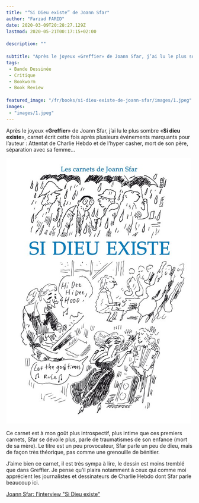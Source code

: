 ```yaml
---
title: "“Si Dieu existe” de Joann Sfar"
author: "Farzad FARID"
date: 2020-03-09T20:28:27.129Z
lastmod: 2020-05-21T00:17:15+02:00

description: ""

subtitle: "Après le joyeux «Greffier» de Joann Sfar, j’ai lu le plus sombre «Si dieu existe», carnet écrit cette fois après plusieurs événements…"
tags:
 - Bande Dessinée
 - Critique
 - Bookworm
 - Book Review

featured_image: "/fr/books/si-dieu-existe-de-joann-sfar/images/1.jpeg" 
images:
 - "images/1.jpeg"
---
```


Après le joyeux «**Greffier**» de Joann Sfar, j’ai lu le plus sombre «**Si dieu existe**», carnet écrit cette fois après plusieurs événements marquants pour l’auteur : Attentat de Charlie Hebdo et de l’hyper casher, mort de son père, séparation avec sa femme…




![image](images/1.jpeg#layoutTextWidth)



Ce carnet est à mon goût plus introspectif, plus intime que ces premiers carnets, Sfar se dévoile plus, parle de traumatismes de son enfance (mort de sa mère). Le titre est un peu provocateur, Sfar parle un peu de dieu, mais de façon très théorique, pas comme une grenouille de bénitier.

J’aime bien ce carnet, il est très sympa à lire, le dessin est moins tremblé que dans Greffier. Je pense qu’il plaira notamment à ceux qui comme moi apprécient les journalistes et dessinateurs de Charlie Hebdo dont Sfar parle beaucoup ici.

[Joann Sfar: l&#39;interview &#34;Si Dieu existe&#34;](https://www.huffingtonpost.fr/2015/05/27/joann-sfar-si-dieu-existe-editions-delcourt_n_7215200.html)
